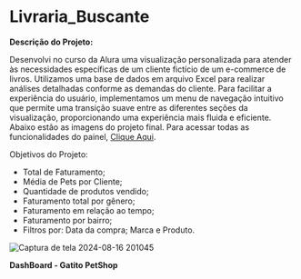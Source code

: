 # Livraria_Buscante

<strong>Descrição do Projeto:</strong>

Desenvolvi no curso da Alura uma visualização personalizada para atender às necessidades específicas de um cliente fictício de um e-commerce de livros. Utilizamos uma base de dados em arquivo Excel para realizar análises detalhadas conforme as demandas do cliente. Para facilitar a experiência do usuário, implementamos um menu de navegação intuitivo que permite uma transição suave entre as diferentes seções da visualização, proporcionando uma experiência mais fluida e eficiente. Abaixo estão as imagens do projeto final. Para acessar todas as funcionalidades do painel, [Clique Aqui](https://app.powerbi.com/groups/me/reports/7d043440-5d3c-4954-b951-13506588c8cf/ReportSection60b437647ca98df54953?experience=power-bi).


Objetivos do Projeto:

+ Total de Faturamento;
+ Média de Pets por Cliente;
+ Quantidade de produtos vendido;
+ Faturamento total por gênero;
+ Faturamento em relação ao tempo;
+ Faturamento por bairro;
+ Filtros por: Data da compra; Marca e Produto.

![Captura de tela 2024-08-16 201045](https://github.com/user-attachments/assets/de04c440-5cb5-4de4-af71-7cfd43f7ca72)


<strong>DashBoard - Gatito PetShop</strong>
